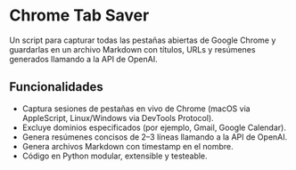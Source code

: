 # Chrome Tab Saver

Un script para capturar todas las pestañas abiertas de Google Chrome y guardarlas en un archivo Markdown con títulos, URLs y resúmenes generados llamando a la API de OpenAI.

## Funcionalidades

- Captura sesiones de pestañas en vivo de Chrome (macOS via AppleScript, Linux/Windows via DevTools Protocol).
- Excluye dominios especificados (por ejemplo, Gmail, Google Calendar).
- Genera resúmenes concisos de 2–3 líneas llamando a la API de OpenAI.
- Genera archivos Markdown con timestamp en el nombre.
- Código en Python modular, extensible y testeable.
